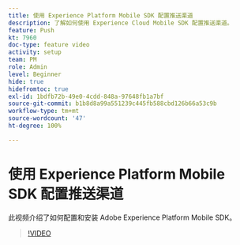 ```yaml
---
title: 使用 Experience Platform Mobile SDK 配置推送渠道
description: 了解如何使用 Experience Cloud Mobile SDK 配置推送渠道。
feature: Push
kt: 7960
doc-type: feature video
activity: setup
team: PM
role: Admin
level: Beginner
hide: true
hidefromtoc: true
exl-id: 1bdfb72b-49e0-4cdd-848a-97648fb1a7bf
source-git-commit: b1b8d8a99a551239c445fb588cbd126b66a53c9b
workflow-type: tm+mt
source-wordcount: '47'
ht-degree: 100%

---
```



# 使用 Experience Platform Mobile SDK 配置推送渠道

此视频介绍了如何配置和安装 Adobe Experience Platform Mobile SDK。

>[!VIDEO](https://video.tv.adobe.com/v/27699?quality=12&learn=on)
